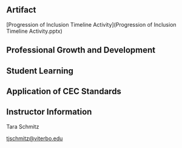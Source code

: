 ## Artifact
[Progression of Inclusion Timeline Activity](Progression of Inclusion Timeline Activity.pptx) 

## Professional Growth and Development

## Student Learning

## Application of CEC Standards

## Instructor Information

Tara Schmitz

tjschmitz@viterbo.edu

